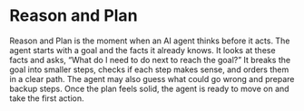 # Reason and Plan

Reason and Plan is the moment when an AI agent thinks before it acts. The agent starts with a goal and the facts it already knows. It looks at these facts and asks, “What do I need to do next to reach the goal?” It breaks the goal into smaller steps, checks if each step makes sense, and orders them in a clear path. The agent may also guess what could go wrong and prepare backup steps. Once the plan feels solid, the agent is ready to move on and take the first action.